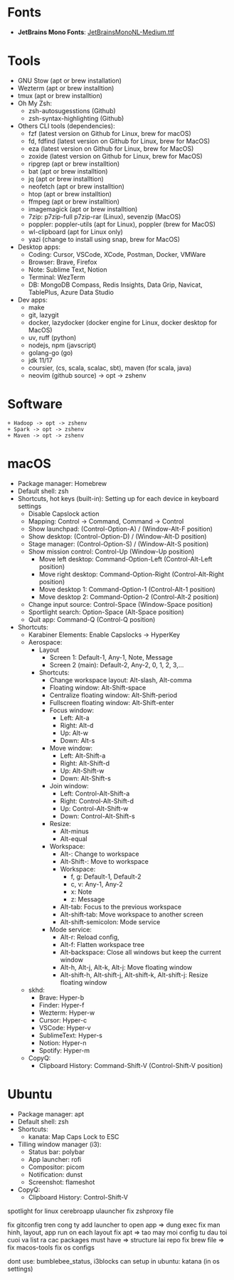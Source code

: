 # Fonts
- **JetBrains Mono Fonts**: [JetBrainsMonoNL-Medium.ttf](https://github.com/podkovyrin/JetBrainsMono/blob/feature/no-ligatures-1-0-3/no-ligatures/JetBrainsMonoNL-Medium.ttf)

# Tools
- GNU Stow (apt or brew installation)
- Wezterm (apt or brew installtion)
- tmux (apt or brew installtion)
- Oh My Zsh:
    - zsh-autosugesstions (Github)
    - zsh-syntax-highlighting (Github)
- Others CLI tools (dependencies):
    + fzf (latest version on Github for Linux, brew for macOS)
    + fd, fdfind (latest version on Github for Linux, brew for MacOS)
    + eza (latest version on Github for Linux, brew for MacOS)
    + zoxide (latest version on Github for Linux, brew for MacOS)
    + ripgrep (apt or brew installtion)
    + bat (apt or brew installtion)
    + jq (apt or brew installtion)
    + neofetch (apt or brew installtion)
    + htop (apt or brew installtion)
    + ffmpeg (apt or brew installtion)
    + imagemagick (apt or brew installtion)
    + 7zip: p7zip-full p7zip-rar (Linux), sevenzip (MacOS)
    + poppler: poppler-utils (apt for Linux), poppler (brew for MacOS)
    + wl-clipboard (apt for Linux only)
    + yazi (change to install using snap, brew for MacOS)
- Desktop apps:
    + Coding: Cursor, VSCode, XCode, Postman, Docker, VMWare
    + Browser: Brave, Firefox
    + Note: Sublime Text, Notion
    + Terminal: WezTerm
    + DB: MongoDB Compass, Redis Insights, Data Grip, Navicat, TablePlus, Azure Data Studio
- Dev apps:
    + make
    + git, lazygit
    + docker, lazydocker (docker engine for Linux, docker desktop for MacOS)
    + uv, ruff (python)
    + nodejs, npm (javscript)
    + golang-go (go)
    + jdk 11/17
    + coursier, (cs, scala, scalac, sbt), maven (for scala, java)
    + neovim (github source) -> opt -> zshenv

# Software
    + Hadoop -> opt -> zshenv
    + Spark -> opt -> zshenv
    + Maven -> opt -> zshenv

# macOS
- Package manager: Homebrew
- Default shell: zsh
- Shortcuts, hot keys (built-in): Setting up for each device in keyboard settings
    - Disable Capslock action
    - Mapping: Control -> Command, Command -> Control
    - Show launchpad: (Control-Option-A) / (Window-Alt-F position)
    - Show desktop: (Control-Option-D) / (Window-Alt-D position)
    - Stage manager: (Control-Option-S) / (Window-Alt-S position)
    - Show mission control: Control-Up (Window-Up position)
        - Move left desktop: Command-Option-Left (Control-Alt-Left position)
        - Move right desktop: Command-Option-Right (Control-Alt-Right position)
        - Move desktop 1: Command-Option-1 (Control-Alt-1 position)
        - Move desktop 2: Command-Option-2 (Control-Alt-2 position)
    - Change input source: Control-Space (Window-Space position)
    - Sportlight search: Option-Space (Alt-Space position)
    - Quit app: Command-Q (Control-Q position)
- Shortcuts:
    - Karabiner Elements: Enable Capslocks -> HyperKey
    - Aerospace:
        - Layout
            - Screen 1: Default-1, Any-1, Note, Message
            - Screen 2 (main): Default-2, Any-2, 0, 1, 2, 3,...
        - Shortcuts:
            - Change workspace layout: Alt-slash, Alt-comma
            - Floating window: Alt-Shift-space
            - Centralize floating window: Alt-Shift-period
            - Fullscreen floating window: Alt-Shift-enter
            - Focus window:
                - Left: Alt-a
                - Right: Alt-d
                - Up: Alt-w
                - Down: Alt-s
            - Move window:
                - Left: Alt-Shift-a
                - Right: Alt-Shift-d
                - Up: Alt-Shift-w
                - Down: Alt-Shift-s
            - Join window:
                - Left: Control-Alt-Shift-a
                - Right: Control-Alt-Shift-d
                - Up: Control-Alt-Shift-w
                - Down: Control-Alt-Shift-s
            - Resize:
                - Alt-minus
                - Alt-equal
            - Workspace:
                - Alt-<Number>: Change to workspace <number>
                - Alt-Shift-<Number>: Move to workspace <number>
                - Workspace:
                    - f, g: Default-1, Default-2
                    - c, v: Any-1, Any-2
                    - x: Note
                    - z: Message
                - Alt-tab: Focus to the previous workspace
                - Alt-shift-tab: Move workspace to another screen
                - Alt-shift-semicolon: Mode service
            - Mode service:
                - Alt-r: Reload config,
                - Alt-f: Flatten workspace tree
                - Alt-backspace: Close all windows but keep the current window
                - Alt-h, Alt-j, Alt-k, Alt-j: Move floating window
                - Alt-shift-h, Alt-shift-j, Alt-shift-k, Alt-shift-j: Resize floating window
    - skhd:
        - Brave: Hyper-b
        - Finder: Hyper-f
        - Wezterm: Hyper-w
        - Cursor: Hyper-c
        - VSCode: Hyper-v
        - SublimeText: Hyper-s
        - Notion: Hyper-n
        - Spotify: Hyper-m
    - CopyQ:
        - Clipboard History: Command-Shift-V (Control-Shift-V position)

# Ubuntu
- Package manager: apt
- Default shell: zsh
- Shortcuts:
    - kanata: Map Caps Lock to ESC
- Tilling window manager (i3):
    - Status bar: polybar
    - App launcher: rofi
    - Compositor: picom
    - Notification: dunst
    - Screenshot: flameshot
- CopyQ:
    - Clipboard History: Control-Shift-V

spotlight for linux
cerebroapp
ulauncher
fix zshproxy file

fix gitconfig tren cong ty
add launcher to open app => dung exec
fix man hinh, layout, app run on each layout
fix apt => tao may moi config tu dau toi cuoi va list ra cac packages must have => structure lai repo
fix brew file => fix macos-tools
fix os configs

dont use: bumblebee_status, i3blocks
can setup in ubuntu: katana (in os settings)